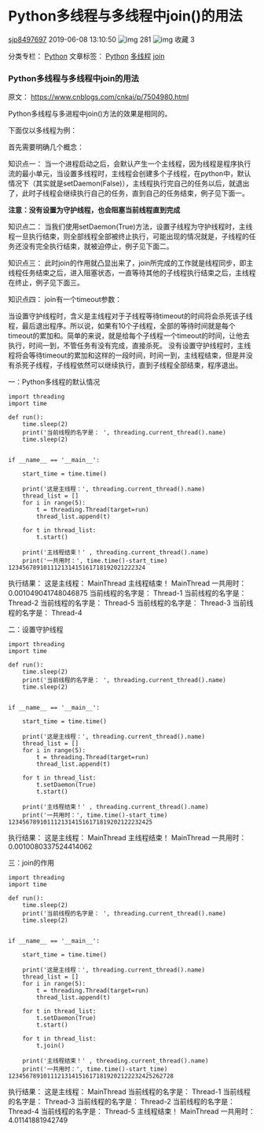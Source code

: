 # Python多线程与多线程中join()的用法



[sjp8497697](https://blog.csdn.net/sjp8497697) 2019-06-08 13:10:50 ![img](https://csdnimg.cn/release/blogv2/dist/pc/img/articleReadEyes.png) 281 ![img](https://csdnimg.cn/release/blogv2/dist/pc/img/tobarCollect.png) 收藏 3

分类专栏： [Python](https://blog.csdn.net/sjp8497697/category_9015608.html) 文章标签： [Python](https://www.csdn.net/tags/MtjaQg4sNDk0LWJsb2cO0O0O.html) [多线程](https://www.csdn.net/tags/MtTaEg0sMzM0MjItYmxvZwO0O0OO0O0O.html) [join](https://www.csdn.net/tags/MtTaEg0sMjY3MTktYmxvZwO0O0OO0O0O.html)



### Python多线程与多线程中join的用法


原文： https://www.cnblogs.com/cnkai/p/7504980.html



Python多线程与多进程中join()方法的效果是相同的。

下面仅以多线程为例：

首先需要明确几个概念：

知识点一：
当一个进程启动之后，会默认产生一个主线程，因为线程是程序执行流的最小单元，当设置多线程时，主线程会创建多个子线程，在python中，默认情况下（其实就是setDaemon(False)），主线程执行完自己的任务以后，就退出了，此时子线程会继续执行自己的任务，直到自己的任务结束，例子见下面一。

**注意：没有设置为守护线程，也会阻塞当前线程直到完成**

知识点二：
当我们使用setDaemon(True)方法，设置子线程为守护线程时，主线程一旦执行结束，则全部线程全部被终止执行，可能出现的情况就是，子线程的任务还没有完全执行结束，就被迫停止，例子见下面二。

知识点三：
此时join的作用就凸显出来了，join所完成的工作就是线程同步，即主线程任务结束之后，进入阻塞状态，一直等待其他的子线程执行结束之后，主线程在终止，例子见下面三。

知识点四：
join有一个timeout参数：

当设置守护线程时，含义是主线程对于子线程等待timeout的时间将会杀死该子线程，最后退出程序。所以说，如果有10个子线程，全部的等待时间就是每个timeout的累加和。简单的来说，就是给每个子线程一个timeout的时间，让他去执行，时间一到，不管任务有没有完成，直接杀死。
没有设置守护线程时，主线程将会等待timeout的累加和这样的一段时间，时间一到，主线程结束，但是并没有杀死子线程，子线程依然可以继续执行，直到子线程全部结束，程序退出。

一：Python多线程的默认情况

```python3
import threading
import time

def run():
    time.sleep(2)
    print('当前线程的名字是： ', threading.current_thread().name)
    time.sleep(2)


if __name__ == '__main__':

    start_time = time.time()

    print('这是主线程：', threading.current_thread().name)
    thread_list = []
    for i in range(5):
        t = threading.Thread(target=run)
        thread_list.append(t)

    for t in thread_list:
        t.start()

    print('主线程结束！' , threading.current_thread().name)
    print('一共用时：', time.time()-start_time)
123456789101112131415161718192021222324
```

执行结果：
这是主线程： MainThread
主线程结束！ MainThread
一共用时： 0.001049041748046875
当前线程的名字是： Thread-1
当前线程的名字是： Thread-2
当前线程的名字是： Thread-5
当前线程的名字是： Thread-3
当前线程的名字是： Thread-4

二：设置守护线程

```python3
import threading
import time

def run():
    time.sleep(2)
    print('当前线程的名字是： ', threading.current_thread().name)
    time.sleep(2)


if __name__ == '__main__':

    start_time = time.time()

    print('这是主线程：', threading.current_thread().name)
    thread_list = []
    for i in range(5):
        t = threading.Thread(target=run)
        thread_list.append(t)

    for t in thread_list:
        t.setDaemon(True)
        t.start()

    print('主线程结束！' , threading.current_thread().name)
    print('一共用时：', time.time()-start_time)
12345678910111213141516171819202122232425
```

执行结果：
这是主线程： MainThread
主线程结束！ MainThread
一共用时： 0.0010080337524414062

三：join的作用

```python3
import threading
import time

def run():
    time.sleep(2)
    print('当前线程的名字是： ', threading.current_thread().name)
    time.sleep(2)


if __name__ == '__main__':

    start_time = time.time()

    print('这是主线程：', threading.current_thread().name)
    thread_list = []
    for i in range(5):
        t = threading.Thread(target=run)
        thread_list.append(t)

    for t in thread_list:
        t.setDaemon(True)
        t.start()

    for t in thread_list:
        t.join()

    print('主线程结束！' , threading.current_thread().name)
    print('一共用时：', time.time()-start_time)
12345678910111213141516171819202122232425262728
```

执行结果：
这是主线程： MainThread
当前线程的名字是： Thread-1
当前线程的名字是： Thread-3
当前线程的名字是： Thread-2
当前线程的名字是： Thread-4
当前线程的名字是： Thread-5
主线程结束！ MainThread
一共用时： 4.01141881942749